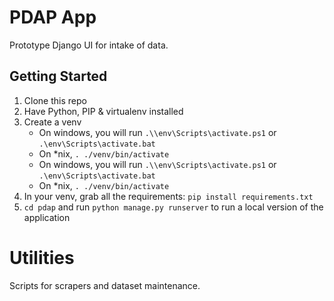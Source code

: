 # PDAP App
Prototype Django UI for intake of data.

## Getting Started
1. Clone this repo
2. Have Python, PIP & virtualenv installed
3. Create a venv
    * On windows, you will run `.\\env\Scripts\activate.ps1` or `.\env\Scripts\activate.bat`
    * On *nix, `. ./venv/bin/activate`
   * On windows, you will run `.\\env\Scripts\activate.ps1` or `.\env\Scripts\activate.bat`
   * On *nix, `. ./venv/bin/activate`
4. In your venv, grab all the requirements: `pip install requirements.txt`
5. `cd pdap` and run `python manage.py runserver` to run a local version of the application

# Utilities
Scripts for scrapers and dataset maintenance.
